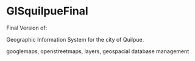 GISquilpueFinal
===============

Final Version of:

Geographic Information System  for the city of Quilpue.

googlemaps, openstreetmaps, layers, geospacial database management
